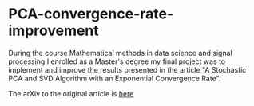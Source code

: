 # PCA-convergence-rate-improvement

During the course Mathematical methods in data science and signal processing I enrolled as a Master's degree my final project was to implement and improve the results presented in the article "A Stochastic PCA and SVD Algorithm with an Exponential Convergence Rate".

The arXiv to the original article is [here](https://arxiv.org/abs/1409.2848)
